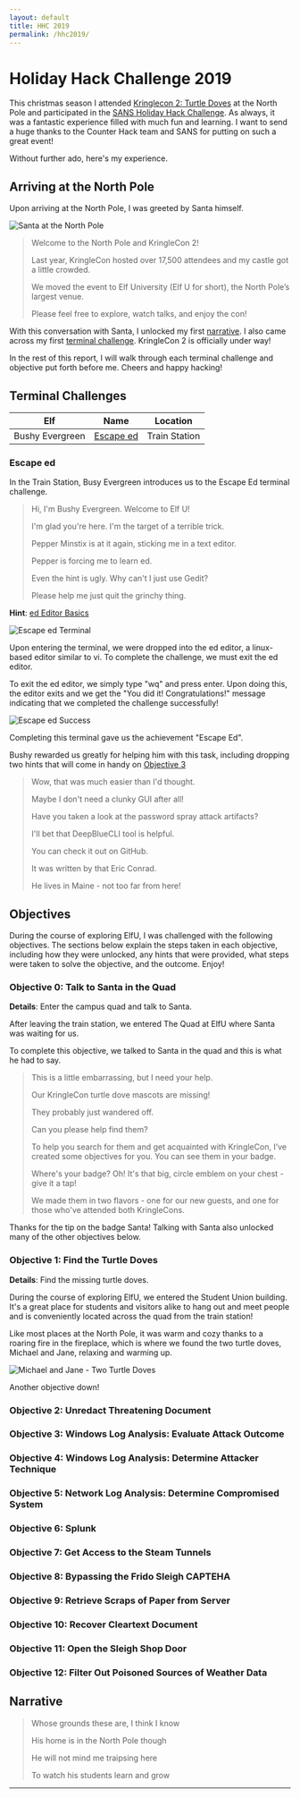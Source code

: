 ```yaml
---
layout: default
title: HHC 2019
permalink: /hhc2019/
---
```


# Holiday Hack Challenge 2019
This christmas season I attended [Kringlecon 2: Turtle Doves](https://2019.kringlecon.com/invite) at the North Pole and participated in the [SANS Holiday Hack Challenge](https://holidayhackchallenge.com/2019/).  As always, it was a fantastic experience filled with much fun and learning.  I want to send a huge thanks to the Counter Hack team and SANS for putting on such a great event!

Without further ado, here's my experience.

## Arriving at the North Pole
Upon arriving at the North Pole, I was greeted by Santa himself.

![Santa at the North Pole](/assets/images/kringlecon_santa.png)

> Welcome to the North Pole and KringleCon 2!
>
> Last year, KringleCon hosted over 17,500 attendees and my castle got a little crowded.
>
> We moved the event to Elf University (Elf U for short), the North Pole’s largest venue.
>
> Please feel free to explore, watch talks, and enjoy the con!

With this conversation with Santa, I unlocked my first [narrative](#narrative).  I also came across my first [terminal challenge](#terminal_challenges).  KringleCon 2 is officially under way!

In the rest of this report, I will walk through each terminal challenge and objective put forth before me.  Cheers and happy hacking!

## Terminal Challenges[](#terminal_challenges)

| Elf                | Name                      | Location           |
|--------------------|---------------------------|--------------------|
|Bushy Evergreen     | [Escape ed](#escape_ed)   | Train Station      |

### Escape ed[](#escape_ed)
In the Train Station, Busy Evergreen introduces us to the Escape Ed terminal challenge.

> Hi, I'm Bushy Evergreen. Welcome to Elf U!
>
> I'm glad you're here. I'm the target of a terrible trick.
>
> Pepper Minstix is at it again, sticking me in a text editor.
>
> Pepper is forcing me to learn ed.
>
> Even the hint is ugly. Why can't I just use Gedit?
>
> Please help me just quit the grinchy thing.

**Hint**: [ed Editor Basics](http://cs.wellesley.edu/~cs249/Resources/ed_is_the_standard_text_editor.html)

![Escape ed Terminal](/assets/images/escape_ed1.png)

Upon entering the terminal, we were dropped into the ed editor, a linux-based editor similar to vi. To complete the challenge, we must exit the ed editor.

To exit the ed editor, we simply type "wq" and press enter.  Upon doing this, the editor exits and we get the "You did it! Congratulations!" message indicating that we completed the challenge successfully!

![Escape ed Success](/assets/images/escape_ed2.png)

Completing this terminal gave us the achievement "Escape Ed".

Bushy rewarded us greatly for helping him with this task, including dropping two hints that will come in handy on [Objective 3](#objective3)

> Wow, that was much easier than I'd thought.
> 
> Maybe I don't need a clunky GUI after all!
> 
> Have you taken a look at the password spray attack artifacts?
> 
> I'll bet that DeepBlueCLI tool is helpful.
> 
> You can check it out on GitHub.
> 
> It was written by that Eric Conrad.
> 
> He lives in Maine - not too far from here!

## Objectives[](#objectives)

During the course of exploring ElfU, I was challenged with the following objectives.  The sections below explain the steps taken in each objective, including how they were unlocked, any hints that were provided, what steps were taken to solve the objective, and the outcome.  Enjoy!

### Objective 0: Talk to Santa in the Quad[](#objective0)

**Details**: Enter the campus quad and talk to Santa.

After leaving the train station, we entered The Quad at ElfU where Santa was waiting for us.

To complete this objective, we talked to Santa in the quad and this is what he had to say.

> This is a little embarrassing, but I need your help.
> 
> Our KringleCon turtle dove mascots are missing!
> 
> They probably just wandered off.
> 
> Can you please help find them?
> 
> To help you search for them and get acquainted with KringleCon, I’ve created some objectives for you. You can see them in your badge.
> 
> Where's your badge? Oh! It's that big, circle emblem on your chest - give it a tap!
> 
> We made them in two flavors - one for our new guests, and one for those who've attended both KringleCons.

Thanks for the tip on the badge Santa!  Talking with Santa also unlocked many of the other objectives below.

### Objective 1: Find the Turtle Doves[](#objective1)

**Details**: Find the missing turtle doves.

During the course of exploring ElfU, we entered the Student Union building.  It's a great place for students and visitors alike to hang out and meet people and is conveniently located across the quad from the train station!

Like most places at the North Pole, it was warm and cozy thanks to a roaring fire in the fireplace, which is where we found the two turtle doves, Michael and Jane, relaxing and warming up.

![Michael and Jane - Two Turtle Doves](/assets/images/turtle_doves.png)

Another objective down!

### Objective 2: Unredact Threatening Document[](#objective2)

### Objective 3: Windows Log Analysis: Evaluate Attack Outcome[](#objective3)

### Objective 4: Windows Log Analysis: Determine Attacker Technique[](#objective4)

### Objective 5: Network Log Analysis: Determine Compromised System[](#objective5)

### Objective 6: Splunk[](#objective6)

### Objective 7: Get Access to the Steam Tunnels[](#objective7)

### Objective 8: Bypassing the Frido Sleigh CAPTEHA[](#objective8)

### Objective 9: Retrieve Scraps of Paper from Server[](#objective9)

### Objective 10: Recover Cleartext Document[](#objective10)

### Objective 11: Open the Sleigh Shop Door[](#objective11)

### Objective 12: Filter Out Poisoned Sources of Weather Data[](#objective12)


## Narrative[](#narrative)

> Whose grounds these are, I think I know
>
> His home is in the North Pole though
>
> He will not mind me traipsing here
>
> To watch his students learn and grow

* * *
